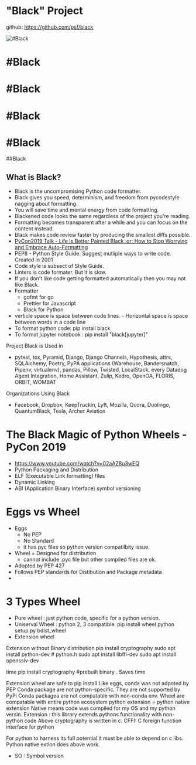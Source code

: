 # "Black" Project
github: https://github.com/psf/black

![#Black]()

# #Black


# #Black


# #Black


# #Black


##Black


## What is Black?

- Black is the uncompromising Python code formatter. 
- Black gives you speed, determinism, and freedom from pycodestyle nagging about formatting. 
- You will save time and mental energy from code formatting.
- Blackened code looks the same regardless of the project you're reading. 
- Formatting becomes transparent after a while and you can focus on the content instead.
- Black makes code review faster by producing the smallest diffs possible.
- [PyCon2019 Talk - Life Is Better Painted Black, or: How to Stop Worrying and Embrace Auto-Formatting](https://www.youtube.com/watch?v=esZLCuWs_2Y)
- PEP8 - Python Style Guide. Suggest mutliple ways to write code. Created in 2001
- Code style is subsect of Style Guide.
- Linters is code formater. But it is slow.
- If you don't like code getting formatted automatically then you may not like Black.
- Formatter 
	- gofmt for go 
	- Prettier for Javascript
	- Black for Python
- verticle space is space between code lines. - Horizontal space is space between words in a code line 
- To format python code: pip install black
- To format jupyter notebook : pip install "black[jupyter]"


Project Black is Used in 
- pytest, tox, Pyramid, Django, Django Channels, Hypothesis, attrs, SQLAlchemy, Poetry, PyPA applications (Warehouse, Bandersnatch, Pipenv, virtualenv), pandas, Pillow, Twisted, LocalStack, every Datadog Agent Integration, Home Assistant, Zulip, Kedro, OpenOA, FLORIS, ORBIT, WOMBAT

Organizations Using Black 
- Facebook, Dropbox, KeepTruckin, Lyft, Mozilla, Quora, Duolingo, QuantumBlack, Tesla, Archer Aviation

# The Black Magic of Python Wheels - PyCon 2019
- https://www.youtube.com/watch?v=02aAZ8u3wEQ
- Python Packaging and Distribution
- ELF (Executable Link formatting) files 
- Dynamic Linking 
- ABI (Application Binary Interface) symbol versioning 
 
# Eggs vs Wheel 
- Eggs
	- No PEP 
	- No Standard
	- it has pyc files so python version compatilbity issue. 
- Wheel 
	= Designed for distribution 
	- cannot include .pyc file but other compiled files are ok. 
- Adopted by PEP 427 
- Follows PEP standards for Distibution and Package metadata 
-
# 3 Types Wheel 
- Pure wheel : just python code, specific for a python version.
- Uniserval Wheel : python 2, 3 compatible. 
	pip install wheel 
	python setup.py bdist_wheel 
- Extension wheel 

Extension without Binary distribution 
pip install cryptography 
sudo apt install python-dev # python.h 
sudo apt install libffi-dev 
sudo apt install opensslv-dev 

time pip install cryptography #prebuilt binary . Saves time 

Extension wheel are safe to pip install 
Like eggs, conda was not adpoted by PEP 
Conda package are not python-specific. They are not supported by PyPi
Conda packagea are not compatable with non-conda env. 
Wheel are compatable with entire python ecosystem 
python extension = python native extension 
Native means code was compiled for  my OS and my python versin.
Extension : this library extends pythons functionality with non-python code 
Above cryptography is written in c.
CFFI: C foreign function interface for python 

For python to harness its full potential it must be able to depend on c libs.
Python native extion does above work.
- SO : Symbol version 




